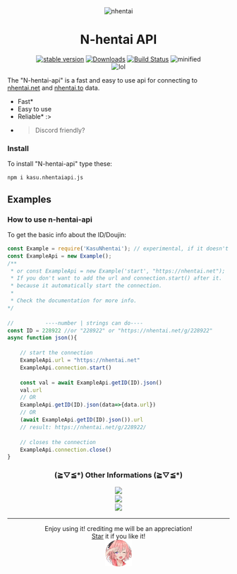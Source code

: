 <div align="center">
<img src="https://i.redd.it/fkg9yip5yyl21.png" height="140px" title="nhentai"/>
<h1>N-hentai API</h1>
<p>

[![stable version](https://img.shields.io/badge/stable%20version-3.5.1-brightgreen?style=for-the-badge)](https://github.com/IchimakiKasura/kasu.nhentaiapi.js/blob/main/CHANGELOG.md#321)
[![Downloads](https://img.shields.io/npm/dt/kasu.nhentaiapi.js.svg?maxAge=3600&style=for-the-badge)](https://github.com/IchimakiKasura/kasu.nhentaiapi.js/blob/main/CHANGELOG.md#321)
[![Build Status](https://img.shields.io/travis/IchimakiKasura/kasu.nhentaiapi.js.svg?style=for-the-badge)](https://app.travis-ci.com/IchimakiKasura/kasu.nhentaiapi.js)
![minified](https://img.shields.io/badge/-minified%20-gray?style=for-the-badge "^3.0.0 versions are now already MINIFIED!")<br/>
![lol](https://img.shields.io/badge/-Astolfo--chan%20is%20very%20happy%20that%20you%20are%20well%20cultured%20to%20use%20this-ff1100?style=for-the-badge "unofficial api of nhentai")
</div>

The "N-hentai-api" is a fast and easy to use api for connecting to [nhentai.net]("https://nhentai.net/") and [nhentai.to]("https://nhentai.to/") data.
* Fast*
* Easy to use
* Reliable* :>
* > Discord friendly?

### Install
To install "N-hentai-api" type these:
```
npm i kasu.nhentaiapi.js
```
## Examples
### How to use n-hentai-api
To get the basic info about the ID/Doujin:
```js
const Example = require('KasuNhentai'); // experimental, if it doesn't work use 'kasu.nhentaiapi.js'
const ExampleApi = new Example();
/**
 * or const ExampleApi = new Example('start', "https://nhentai.net");
 * If you don't want to add the url and connection.start() after it.
 * because it automatically start the connection.
 * 
 * Check the documentation for more info.
*/

//          ----number | strings can do----
const ID = 228922 //or "228922" or "https://nhentai.net/g/228922"
async function json(){

    // start the connection
    ExampleApi.url = "https://nhentai.net"
    ExampleApi.connection.start()

    const val = await ExampleApi.getID(ID).json()
    val.url
    // OR
    ExampleApi.getID(ID).json(data=>{data.url})
    // OR
    (await ExampleApi.getID(ID).json()).url
    // result: https://nhentai.net/g/228922/

    // closes the connection
    ExampleApi.connection.close()
}
```
<div align="center">

<h3> (≧▽≦*) Other Informations (≧▽≦*)</h3>

[![](https://user-images.githubusercontent.com/80595346/137737347-4585f4d6-a590-43e5-af3e-1a3b489886f6.png)](https://github.com/IchimakiKasura/kasu.nhentaiapi.js/blob/main/LICENSE "MIT Licence")<br/>
[![](https://user-images.githubusercontent.com/80595346/137737333-90ca92bc-5d01-4119-b5c4-d76a4867946d.png)](https://ichimakikasura.github.io/kasu.nhentaiapi.js/ "API Documentation")<br/>
[![](https://user-images.githubusercontent.com/80595346/137737338-26bd22d1-370f-4521-858e-5abd34b8fade.png)](https://github.com/IchimakiKasura/kasu.nhentaiapi.js/blob/main/CHANGELOG.md "Update History")
<hr>
Enjoy using it! crediting me will be an appreciation!<br/>
<a href="https://github.com/IchimakiKasura/kasu.nhentaiapi.js" title="Star it!">Star</a> it if you like it!<br/>
<img src="https://raw.githubusercontent.com/IchimakiKasura/IchimakiKasura/main/astorufo.png" title="Created by Ichimaki" height="60"/>